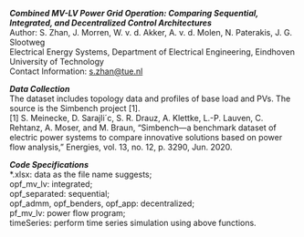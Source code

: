 ***Combined MV-LV Power Grid Operation: Comparing Sequential, Integrated, and Decentralized Control Architectures***\
Author: S. Zhan, J. Morren, W. v. d. Akker, A. v. d. Molen, N. Paterakis, J. G. Slootweg\
Electrical Energy Systems, Department of Electrical Engineering, Eindhoven University of Technology\
Contact Information: s.zhan@tue.nl

***Data Collection***\
The dataset includes topology data and profiles of base load and PVs. The source is the Simbench project [1].\
[1] S. Meinecke, D. Sarajli´c, S. R. Drauz, A. Klettke, L.-P. Lauven, C. Rehtanz, A. Moser, and M. Braun, “Simbench—a benchmark dataset
of electric power systems to compare innovative solutions based on power flow analysis,” Energies, vol. 13, no. 12, p. 3290, Jun. 2020.

***Code Specifications***\
*.xlsx: data as the file name suggests;\
opf_mv_lv: integrated;\
opf_separated: sequential;\
opf_admm, opf_benders, opf_app: decentralized;\
pf_mv_lv: power flow program;\
timeSeries: perform time series simulation using above functions.
